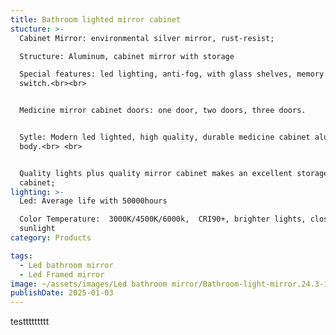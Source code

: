 ```yaml
---
title: Bathroom lighted mirror cabinet
stucture: >-
  Cabinet Mirror: environmental silver mirror, rust-resist;  

  Structure: Aluminum, cabinet mirror with storage  

  Special features: led lighting, anti-fog, with glass shelves, memory touch
  switch.<br><br>


  Medicine mirror cabinet doors: one door, two doors, three doors.


  Sytle: Modern led lighted, high quality, durable medicine cabinet aluminum
  body.<br> <br>


  Quality lights plus quality mirror cabinet makes an excellent storage medicine
  cabinet;
lighting: >-
  Led: Average life with 50000hours  

  Color Temperature:  3000K/4500K/6000k,  CRI90+, brighter lights, close to
  sunlight
category: Products

tags:
  - Led bathroom mirror
  - Led Framed mirror
image: ~/assets/images/Led bathroom mirror/Bathroom-light-mirror.24.3-1.jpg
publishDate: 2025-01-03
---
```

testtttttttt
